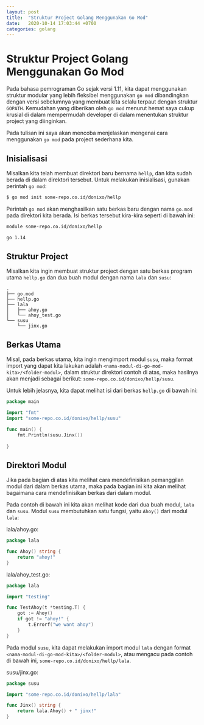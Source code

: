 ```yaml
---
layout: post
title:  "Struktur Project Golang Menggunakan Go Mod"
date:   2020-10-14 17:03:44 +0700
categories: golang
---
```



# Struktur Project Golang Menggunakan Go Mod 

Pada bahasa pemrograman Go sejak versi 1.11, kita dapat menggunakan struktur modular yang lebih 
fleksibel menggunakan `go mod` dibandingkan dengan versi sebelumnya yang membuat kita selalu 
terpaut dengan struktur `GOPATH`. Kemudahan yang diberikan oleh `go mod` menurut hemat saya 
cukup krusial di dalam mempermudah developer di dalam menentukan struktur project yang diinginkan.

Pada tulisan ini saya akan mencoba menjelaskan mengenai cara menggunakan `go mod` pada project 
sederhana kita.

## Inisialisasi

Misalkan kita telah membuat direktori baru bernama `hellp`, dan kita 
sudah berada di dalam direktori tersebut. Untuk melakukan inisialisasi, 
gunakan perintah `go mod`:

```bash
$ go mod init some-repo.co.id/donixo/hellp
```

Perintah `go mod` akan menghasilkan satu berkas baru dengan nama `go.mod` pada 
direktori kita berada. Isi berkas tersebut kira-kira seperti di bawah ini:

```txt
module some-repo.co.id/donixo/hellp

go 1.14
```

## Struktur Project

Misalkan kita ingin membuat struktur project dengan satu berkas program utama `hellp.go` 
dan dua buah modul dengan nama `lala` dan `susu`:

```
.
├── go.mod
├── hellp.go
├── lala
│   ├── ahoy.go
│   └── ahoy_test.go
└── susu
    └── jinx.go
```


## Berkas Utama

Misal, pada berkas utama, kita ingin mengimport modul `susu`, maka format import yang 
dapat kita lakukan adalah `<nama-modul-di-go-mod-kita>/<folder-modul>`, dalam struktur direktori contoh di atas, maka hasilnya akan menjadi sebagai berikut: `some-repo.co.id/donixo/hellp/susu`.


Untuk lebih jelasnya, kita dapat melihat isi dari berkas `hellp.go` di bawah ini:

```go
package main

import "fmt"
import "some-repo.co.id/donixo/hellp/susu"

func main() {
    fmt.Println(susu.Jinx())
	
}
```

## Direktori Modul

Jika pada bagian di atas kita melihat cara mendefinisikan pemanggilan modul dari dalam berkas utama, 
maka pada bagian ini kita akan melihat bagaimana cara mendefinisikan berkas dari dalam modul. 

Pada contoh di bawah ini kita akan melihat kode dari dua buah modul, `lala` dan `susu`. Modul 
`susu` membutuhkan satu fungsi, yaitu `Ahoy()` dari modul `lala`:
 

lala/ahoy.go:

```go
package lala

func Ahoy() string {
    return "ahoy!"
}
```

lala/ahoy_test.go:

```go
package lala

import "testing"

func TestAhoy(t *testing.T) {
	got := Ahoy()
	if got != "ahoy!" {
		t.Errorf("we want ahoy")
	}
}
```

Pada modul `susu`, kita dapat melakukan import modul `lala` dengan format  `<nama-modul-di-go-mod-kita>/<folder-modul>`, atau mengacu pada contoh di bawah ini, 
`some-repo.co.id/donixo/hellp/lala`.

susu/jinx.go:

```go
package susu

import "some-repo.co.id/donixo/hellp/lala"

func Jinx() string {
    return lala.Ahoy() + " jinx!"
}
```